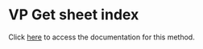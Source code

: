<!---->
# VP Get sheet index

Click [here](https://developer.4d.com/docs/20/ViewPro/method-list#vp-get-sheet-index) to access the documentation for this method.

